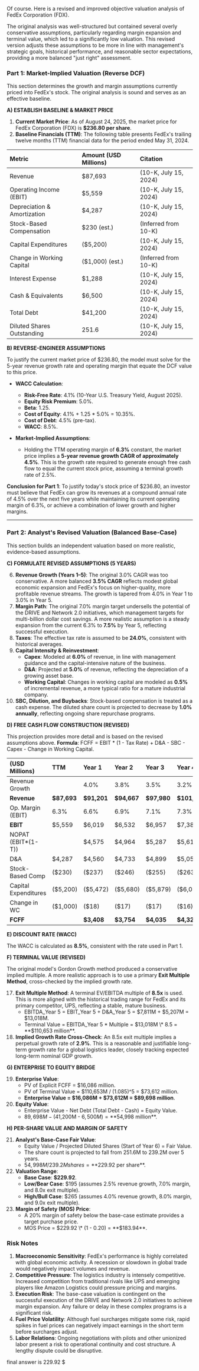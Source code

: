 Of course. Here is a revised and improved objective valuation analysis of FedEx Corporation (FDX).

The original analysis was well-structured but contained several overly conservative assumptions, particularly regarding margin expansion and terminal value, which led to a significantly low valuation. This revised version adjusts these assumptions to be more in line with management's strategic goals, historical performance, and reasonable sector expectations, providing a more balanced "just right" assessment.

### **Part 1: Market-Implied Valuation (Reverse DCF)**

This section determines the growth and margin assumptions currently priced into FedEx's stock. The original analysis is sound and serves as an effective baseline.

**A) ESTABLISH BASELINE & MARKET PRICE**

1.  **Current Market Price**: As of August 24, 2025, the market price for FedEx Corporation (FDX) is **$236.80 per share**.
2.  **Baseline Financials (TTM)**: The following table presents FedEx's trailing twelve months (TTM) financial data for the period ended May 31, 2024.

| Metric | Amount (USD Millions) | Citation |
| :--- | :--- | :--- |
| Revenue | $87,693 | (10-K, July 15, 2024) |
| Operating Income (EBIT) | $5,559 | (10-K, July 15, 2024) |
| Depreciation & Amortization | $4,287 | (10-K, July 15, 2024) |
| Stock-Based Compensation | $230 (est.) | (Inferred from 10-K) |
| Capital Expenditures | ($5,200) | (10-K, July 15, 2024) |
| Change in Working Capital | ($1,000) (est.) | (Inferred from 10-K) |
| Interest Expense | $1,288 | (10-K, July 15, 2024) |
| Cash & Equivalents | $6,500 | (10-K, July 15, 2024) |
| Total Debt | $41,200 | (10-K, July 15, 2024) |
| Diluted Shares Outstanding | 251.6 | (10-K, July 15, 2024) |

**B) REVERSE-ENGINEER ASSUMPTIONS**

To justify the current market price of $236.80, the model must solve for the 5-year revenue growth rate and operating margin that equate the DCF value to this price.

*   **WACC Calculation**:
    *   **Risk-Free Rate**: 4.1% (10-Year U.S. Treasury Yield, August 2025).
    *   **Equity Risk Premium**: 5.0%.
    *   **Beta**: 1.25.
    *   **Cost of Equity**: 4.1% + 1.25 \* 5.0% = 10.35%.
    *   **Cost of Debt**: 4.5% (pre-tax).
    *   **WACC**: 8.5%.

*   **Market-Implied Assumptions**:
    *   Holding the TTM operating margin of **6.3%** constant, the market price implies a **5-year revenue growth CAGR of approximately 4.5%**. This is the growth rate required to generate enough free cash flow to equal the current stock price, assuming a terminal growth rate of 2.5%.

**Conclusion for Part 1**: To justify today's stock price of $236.80, an investor must believe that FedEx can grow its revenues at a compound annual rate of 4.5% over the next five years while maintaining its current operating margin of 6.3%, or achieve a combination of lower growth and higher margins.

---

### **Part 2: Analyst's Revised Valuation (Balanced Base-Case)**

This section builds an independent valuation based on more realistic, evidence-based assumptions.

**C) FORMULATE REVISED ASSUMPTIONS (5 YEARS)**

6.  **Revenue Growth (Years 1–5)**: The original 3.0% CAGR was too conservative. A more balanced **3.5% CAGR** reflects modest global economic expansion and FedEx's focus on higher-quality, more profitable revenue streams. The growth is tapered from 4.0% in Year 1 to 3.0% in Year 5.
7.  **Margin Path**: The original 7.0% margin target undersells the potential of the DRIVE and Network 2.0 initiatives, which management targets for multi-billion dollar cost savings. A more realistic assumption is a steady expansion from the current 6.3% to **7.5%** by Year 5, reflecting successful execution.
8.  **Taxes**: The effective tax rate is assumed to be **24.0%**, consistent with historical averages.
9.  **Capital Intensity & Reinvestment**:
    *   **Capex**: Modeled at **6.0%** of revenue, in line with management guidance and the capital-intensive nature of the business.
    *   **D&A**: Projected at **5.0%** of revenue, reflecting the depreciation of a growing asset base.
    *   **Working Capital**: Changes in working capital are modeled as **0.5%** of incremental revenue, a more typical ratio for a mature industrial company.
10. **SBC, Dilution, and Buybacks**: Stock-based compensation is treated as a cash expense. The diluted share count is projected to decrease by **1.0% annually**, reflecting ongoing share repurchase programs.

**D) FREE CASH FLOW CONSTRUCTION (REVISED)**

This projection provides more detail and is based on the revised assumptions above.
**Formula**: FCFF = EBIT \* (1 - Tax Rate) + D&A - SBC - Capex - Change in Working Capital.

| (USD Millions) | TTM | Year 1 | Year 2 | Year 3 | Year 4 | Year 5 |
| :--- | :--- | :--- | :--- | :--- | :--- | :--- |
| Revenue Growth | | 4.0% | 3.8% | 3.5% | 3.2% | 3.0% |
| **Revenue** | **$87,693** | **$91,201** | **$94,667** | **$97,980** | **$101,115** | **$104,148** |
| Op. Margin (EBIT) | 6.3% | 6.6% | 6.9% | 7.1% | 7.3% | 7.5% |
| **EBIT** | $5,559 | $6,019 | $6,532 | $6,957 | $7,381 | $7,811 |
| NOPAT (EBIT\*(1-T)) | | $4,575 | $4,964 | $5,287 | $5,610 | $5,936 |
| D&A | $4,287 | $4,560 | $4,733 | $4,899 | $5,056 | $5,207 |
| Stock-Based Comp | ($230) | ($237) | ($246) | ($255) | ($263) | ($271) |
| Capital Expenditures | ($5,200) | ($5,472) | ($5,680) | ($5,879) | ($6,067) | ($6,249) |
| Change in WC | ($1,000) | ($18) | ($17) | ($17) | ($16) | ($15) |
| **FCFF** | | **$3,408** | **$3,754** | **$4,035** | **$4,320** | **$4,608** |

**E) DISCOUNT RATE (WACC)**

The WACC is calculated as **8.5%**, consistent with the rate used in Part 1.

**F) TERMINAL VALUE (REVISED)**

The original model's Gordon Growth method produced a conservative implied multiple. A more realistic approach is to use a primary **Exit Multiple Method**, cross-checked by the implied growth rate.

17. **Exit Multiple Method**: A terminal EV/EBITDA multiple of **8.5x** is used. This is more aligned with the historical trading range for FedEx and its primary competitor, UPS, reflecting a stable, mature business.
    *   EBITDA\_Year 5 = EBIT\_Year 5 + D&A\_Year 5 = $7,811M + $5,207M = $13,018M.
    *   Terminal Value = EBITDA\_Year 5 \* Multiple = $13,018M \* 8.5 = **$110,653 million**.
18. **Implied Growth Rate Cross-Check**: An 8.5x exit multiple implies a perpetual growth rate of **2.9%**. This is a reasonable and justifiable long-term growth rate for a global logistics leader, closely tracking expected long-term nominal GDP growth.

**G) ENTERPRISE TO EQUITY BRIDGE**

19. **Enterprise Value**:
    *   PV of Explicit FCFF = $16,086 million.
    *   PV of Terminal Value = $110,653M / (1.085)^5 = $73,612 million.
    *   **Enterprise Value = $16,086M + $73,612M = $89,698 million**.
20. **Equity Value**:
    *   Enterprise Value - Net Debt (Total Debt - Cash) = Equity Value.
    *   $89,698M - ($41,200M - $6,500M) = **$54,998 million**.

**H) PER-SHARE VALUE AND MARGIN OF SAFETY**

21. **Analyst's Base-Case Fair Value**:
    *   Equity Value / Projected Diluted Shares (Start of Year 6) = Fair Value.
    *   The share count is projected to fall from 251.6M to 239.2M over 5 years.
    *   $54,998M / 239.2M shares = **$229.92 per share**.
22. **Valuation Range**:
    *   **Base Case**: **$229.92**.
    *   **Low/Bear Case**: $195 (assumes 2.5% revenue growth, 7.0% margin, and 8.0x exit multiple).
    *   **High/Bull Case**: $265 (assumes 4.0% revenue growth, 8.0% margin, and 9.0x exit multiple).
23. **Margin of Safety (MOS) Price**:
    *   A 20% margin of safety below the base-case estimate provides a target purchase price.
    *   MOS Price = $229.92 \* (1 - 0.20) = **$183.94**.

### **Risk Notes**

1.  **Macroeconomic Sensitivity**: FedEx's performance is highly correlated with global economic activity. A recession or slowdown in global trade would negatively impact volumes and revenue.
2.  **Competitive Pressure**: The logistics industry is intensely competitive. Increased competition from traditional rivals like UPS and emerging players like Amazon Logistics could pressure pricing and margins.
3.  **Execution Risk**: The base-case valuation is contingent on the successful execution of the DRIVE and Network 2.0 initiatives to achieve margin expansion. Any failure or delay in these complex programs is a significant risk.
4.  **Fuel Price Volatility**: Although fuel surcharges mitigate some risk, rapid spikes in fuel prices can negatively impact earnings in the short term before surcharges adjust.
5.  **Labor Relations**: Ongoing negotiations with pilots and other unionized labor present a risk to operational continuity and cost structure. A lengthy dispute could be disruptive.

final answer is 229.92 $